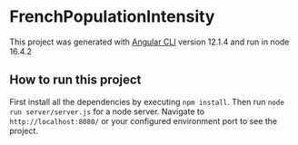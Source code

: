 # FrenchPopulationIntensity

This project was generated with [Angular CLI](https://github.com/angular/angular-cli) version 12.1.4 and run in node 16.4.2

## How to run this project

First install all the dependencies by executing `npm install`. Then run `node run server/server.js` for a node server. Navigate to `http://localhost:8080/` or your configured environment port to see the project.